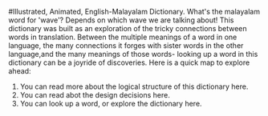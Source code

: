 #Illustrated, Animated, English-Malayalam Dictionary. 
What's the malayalam word for 'wave'? Depends on which wave we are talking about!
This dictionary was built as an exploration of the tricky connections between words in translation. Between the multiple meanings of a word in one language, the many connections it forges with sister words in the other language,and the many meanings of those words- looking up a word in this dictionary can be a joyride of discoveries.
Here is a quick map to explore ahead: 
1. You can read more about the logical structure of this dictionary here.
2. You can read abot the design decisions here.
3. You can look up a word, or explore the dictionary here. 

